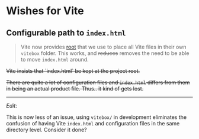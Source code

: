 # Wishes for Vite


## Configurable path to `index.html`

>Vite now provides [root](https://vitejs.dev/config/#root) that we use to place all Vite files in their own `vitebox` folder. This works, and <strike>reduces</strike> removes the need to be able to move `index.html` around.

<strike>
Vite insists that `index.html` be kept at the project root.

There are quite a lot of configuration files and `index.html` differs from them in being an actual product file. Thus.. it kind of gets lost.
</strike>

---

*Edit*:

This is now less of an issue, using `vitebox/` in development eliminates the confusion of having Vite `index.html` and configuration files in the same directory level. Consider it done?


<!-- clearScreen:false now seems to work?  Keep and remove.
## Screen wipe is destructive (and `clearScreen: false` does not disable it)

>Vite now has `--clearScreen=false` working from command line; for some reason it does not work from config file (likely bug; not worrying enough to report it!)

[#clearScreen](https://vitejs.dev/config/#clearscreen) is supposed to "to prevent Vite from clearing the terminal screen when logging certain messages". 

That does not make clear what those "certain" messages are, but at least (2.0.0-beta.56) it does not affect the clearing before:

```
⚡Vite dev server running at:
```

With [Sirv](https://github.com/lukeed/sirv), in a similar situation, one can use the PgUp key to see the console lines before the clear. WITH VITE THIS IS NOT POSSIBLE - the lines flash and are FORGOTTEN!

**Maybe Vite can implement the clear in the same way Sirv does?**

^-- The real wish is this last one. If clearing is what you want, you do want it the way Sirv does it (non-destructive).
-->
